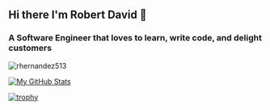 ## Hi there I'm Robert David 👋
### A Software Engineer that loves to learn, write code, and delight customers
<p align="left"> <img src="https://komarev.com/ghpvc/?username=rhernandez513&label=Profile%20views&color=0e75b6&style=flat" alt="rhernandez513" /> </p>

[![My GitHub Stats](https://github-readme-stats.vercel.app/api/?username=rhernandez513&count_private=true&show_icons=true&theme=onedark)]()

[![trophy](https://github-profile-trophy.vercel.app/?username=rhernandez513)](https://github.com/ryo-ma/github-profile-trophy)


<!--
**Rhernandez513/rhernandez513** is a ✨ _special_ ✨ repository because its `README.md` (this file) appears on your GitHub profile.

Here are some ideas to get you started:

- 🔭 I’m currently working on ...
- 🌱 I’m currently learning ...
- 👯 I’m looking to collaborate on ...
- 🤔 I’m looking for help with ...
- 💬 Ask me about ...
- 📫 How to reach me: ...
- 😄 Pronouns: ...
- ⚡ Fun fact: ...
-->
